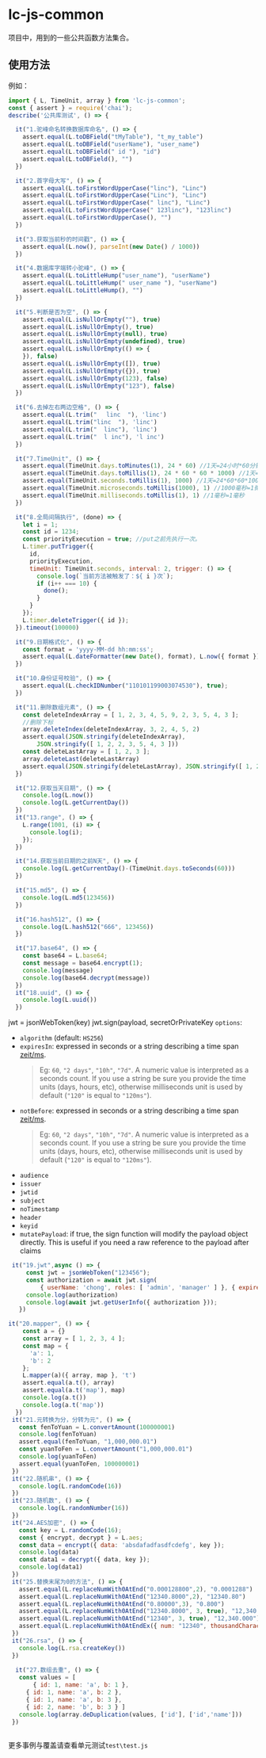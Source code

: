 # lc-js-common
项目中，用到的一些公共函数方法集合。

## 使用方法

例如：

```javascript
import { L, TimeUnit, array } from 'lc-js-common';
const { assert } = require('chai');
describe('公共库测试', () => {

  it("1.驼峰命名转换数据库命名", () => {
    assert.equal(L.toDBField("tMyTable"), "t_my_table")
    assert.equal(L.toDBField("userName"), "user_name")
    assert.equal(L.toDBField(" id "), "id")
    assert.equal(L.toDBField(), "")
  })

  it("2.首字母大写", () => {
    assert.equal(L.toFirstWordUpperCase("linc"), "Linc")
    assert.equal(L.toFirstWordUpperCase("Linc"), "Linc")
    assert.equal(L.toFirstWordUpperCase(" linc"), "Linc")
    assert.equal(L.toFirstWordUpperCase(" 123linc"), "123linc")
    assert.equal(L.toFirstWordUpperCase(), "")
  })

  it("3.获取当前秒的时间戳", () => {
    assert.equal(L.now(), parseInt(new Date() / 1000))
  })

  it("4.数据库字端转小驼峰", () => {
    assert.equal(L.toLittleHump("user_name"), "userName")
    assert.equal(L.toLittleHump(" user_name "), "userName")
    assert.equal(L.toLittleHump(), "")
  })

  it("5.判断是否为空", () => {
    assert.equal(L.isNullOrEmpty(""), true)
    assert.equal(L.isNullOrEmpty(), true)
    assert.equal(L.isNullOrEmpty(null), true)
    assert.equal(L.isNullOrEmpty(undefined), true)
    assert.equal(L.isNullOrEmpty(() => {
    }), false)
    assert.equal(L.isNullOrEmpty([]), true)
    assert.equal(L.isNullOrEmpty({}), true)
    assert.equal(L.isNullOrEmpty(123), false)
    assert.equal(L.isNullOrEmpty("123"), false)
  })

  it("6.去掉左右两边空格", () => {
    assert.equal(L.trim(" 　linc  "), 'linc')
    assert.equal(L.trim("linc  "), 'linc')
    assert.equal(L.trim("  linc"), 'linc')
    assert.equal(L.trim("  l inc"), 'l inc')
  })

  it("7.TimeUnit", () => {
    assert.equal(TimeUnit.days.toMinutes(1), 24 * 60) //1天=24小时*60分钟
    assert.equal(TimeUnit.days.toMillis(1), 24 * 60 * 60 * 1000) //1天=24*60*60*1000毫秒
    assert.equal(TimeUnit.seconds.toMillis(1), 1000) //1天=24*60*60*1000毫秒
    assert.equal(TimeUnit.microseconds.toMillis(1000), 1) //1000毫秒=1微秒
    assert.equal(TimeUnit.milliseconds.toMillis(1), 1) //1毫秒=1毫秒
  })

  it("8.全局间隔执行", (done) => {
    let i = 1;
    const id = 1234;
    const priorityExecution = true; //put之前先执行一次。
    L.timer.putTrigger({
      id,
      priorityExecution,
      timeUnit: TimeUnit.seconds, interval: 2, trigger: () => {
        console.log(`当前方法被触发了：${ i }次`);
        if (i++ === 10) {
          done();
        }
      }
    });
    L.timer.deleteTrigger({ id });
  }).timeout(100000)

  it("9.日期格式化", () => {
    const format = 'yyyy-MM-dd hh:mm:ss';
    assert.equal(L.dateFormatter(new Date(), format), L.now({ format }))
  })

  it("10.身份证号校验", () => {
    assert.equal(L.checkIDNumber("110101199003074530"), true);
  })

  it("11.删除数组元素", () => {
    const deleteIndexArray = [ 1, 2, 3, 4, 5, 9, 2, 3, 5, 4, 3 ];
    //删除下标
    array.deleteIndex(deleteIndexArray, 3, 2, 4, 5, 2)
    assert.equal(JSON.stringify(deleteIndexArray),
        JSON.stringify([ 1, 2, 2, 3, 5, 4, 3 ]))
    const deleteLastArray = [ 1, 2, 3 ];
    array.deleteLast(deleteLastArray)
    assert.equal(JSON.stringify(deleteLastArray), JSON.stringify([ 1, 2 ]))
  })

  it("12.获取当天日期", () => {
    console.log(L.now())
    console.log(L.getCurrentDay())
  })
  it("13.range", () => {
    L.range(1001, (i) => {
      console.log(i);
    });
  })

  it("14.获取当前日期的之前N天", () => {
    console.log(L.getCurrentDay()-(TimeUnit.days.toSeconds(60)))
  })

  it("15.md5", () => {
    console.log(L.md5(123456))
  })

  it("16.hash512", () => {
    console.log(L.hash512("666", 123456))
  })

  it("17.base64", () => {
    const base64 = L.base64;
    const message = base64.encrypt(1);
    console.log(message)
    console.log(base64.decrypt(message))
  })
  it("18.uuid", () => {
    console.log(L.uuid())
  })

```
jwt = jsonWebToken(key)
jwt.sign(payload, secretOrPrivateKey
`options`:

* `algorithm` (default: `HS256`)
* `expiresIn`: expressed in seconds or a string describing a time span [zeit/ms](https://github.com/zeit/ms). 
  > Eg: `60`, `"2 days"`, `"10h"`, `"7d"`. A numeric value is interpreted as a seconds count. If you use a string be sure you provide the time units (days, hours, etc), otherwise milliseconds unit is used by default (`"120"` is equal to `"120ms"`).
* `notBefore`: expressed in seconds or a string describing a time span [zeit/ms](https://github.com/zeit/ms). 
  > Eg: `60`, `"2 days"`, `"10h"`, `"7d"`. A numeric value is interpreted as a seconds count. If you use a string be sure you provide the time units (days, hours, etc), otherwise milliseconds unit is used by default (`"120"` is equal to `"120ms"`).
* `audience`
* `issuer`
* `jwtid`
* `subject`
* `noTimestamp`
* `header`
* `keyid`
* `mutatePayload`: if true, the sign function will modify the payload object directly. This is useful if you need a raw reference to the payload after claims
 ```javascript
  it("19.jwt",async () => {
      const jwt = jsonWebToken("123456");
      const authorization = await jwt.sign(
          { userName: 'chong', roles: [ 'admin', 'manager' ] }, { expiresIn: '2day' });//https://github.com/vercel/ms
      console.log(authorization)
      console.log(await jwt.getUserInfo({ authorization }));
    })
```
 ```javascript  
 it("20.mapper", () => {
     const a = {}
     const array = [ 1, 2, 3, 4 ];
     const map = {
       'a': 1,
       'b': 2
     };
     L.mapper(a)({ array, map }, 't')
     assert.equal(a.t(), array)
     assert.equal(a.t('map'), map)
     console.log(a.t())
     console.log(a.t('map'))
   })
  it("21.元转换为分，分转为元", () => {
    const fenToYuan = L.convertAmount(100000001)
    console.log(fenToYuan)
    assert.equal(fenToYuan, "1,000,000.01")
    const yuanToFen = L.convertAmount("1,000,000.01")
    console.log(yuanToFen)
    assert.equal(yuanToFen, 100000001)
  })
  it("22.随机串", () => {
    console.log(L.randomCode(16))
  })
  it("23.随机数", () => {
    console.log(L.randomNumber(16))
  })
  it("24.AES加密", () => {
    const key = L.randomCode(16);
    const { encrypt, decrypt } = L.aes;
    const data = encrypt({ data: 'absdafadfasdfcdefg', key });
    console.log(data)
    const data1 = decrypt({ data, key });
    console.log(data1)
  })
  it("25.替换末尾为0的方法", () => {
    assert.equal(L.replaceNumWith0AtEnd("0.000128800",2), "0.0001288")
    assert.equal(L.replaceNumWith0AtEnd("12340.8000",2), "12340.80")
    assert.equal(L.replaceNumWith0AtEnd("0.80000",3), "0.800")
    assert.equal(L.replaceNumWith0AtEnd("12340.8000", 3, true), "12,340.800")
    assert.equal(L.replaceNumWith0AtEnd("12340", 3, true), "12,340.000")
    assert.equal(L.replaceNumWith0AtEndEx({ num: "12340", thousandCharacter: true }),"12,340.00")
  }) 
  it("26.rsa", () => {
    console.log(L.rsa.createKey())
  })
  
   it("27.数组去重", () => {
    const values = [
        { id: 1, name: 'a', b: 1 },
      { id: 1, name: 'a', b: 2 },
      { id: 1, name: 'a', b: 3 },
      { id: 2, name: 'b', b: 3 } ]
    console.log(array.deDuplication(values, ['id'], ['id','name']))
  })
  
```
更多事例与覆盖请查看单元测试``test\test.js``